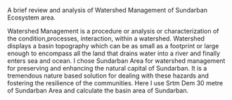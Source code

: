 A brief review and analysis of Watershed Management of Sundarban Ecosystem area.

Watershed Management is a procedure or analysis or characterization of the condition,processes, interaction, within a watershed. Watershed displays a basin topography which can be as small as a footprint or large enough to encompass all the land that drains water into a river and finally enters sea and ocean. I chose Sundarban Area for watershed management for preserving and enhancing the natural capital of Sundarban. It is a tremendous nature based solution for dealing with these hazards and fostering the resilience of the communities. Here I use Srtm Dem 30 metre of Sundarban Area and calculate the basin area of Sundarban.
